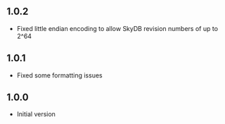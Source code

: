## 1.0.2

- Fixed little endian encoding to allow SkyDB revision numbers of up to 2^64

## 1.0.1

- Fixed some formatting issues

## 1.0.0

- Initial version
